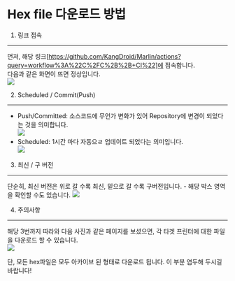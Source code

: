 Hex file 다운로드 방법
===================

1. 링크 접속
-----------
먼저, 해당 링크[https://github.com/KangDroid/Marlin/actions?query=workflow%3A%22C%2FC%2B%2B+CI%22]에 접속합니다.<br>
다음과 같은 화면이 뜨면 정상입니다.<br>
![](https://i.imgur.com/jPA436f.png)

2. Scheduled / Commit(Push)
---------------
- Push/Committed: 소스코드에 무언가 변화가 있어 Repository에 변경이 되었다는 것을 의미합니다. <br>
![](https://i.imgur.com/zADf8YN.png)
- Scheduled: 1시간 마다 자동으ㄹ 업데이트 되었다는 의미입니다. <br>
![](https://i.imgur.com/mka1cz1.png)

3. 최신 / 구 버전
---------------
단순히, 최신 버전은 위로 갈 수록 최신, 밑으로 갈 수록 구버전입니다. - 해당 박스 영역을 확인할 수도 있습니다.
![](https://i.imgur.com/2wMJ5ce.png)

4. 주의사항
---------
해당 3번까지 따라와 다음 사진과 같은 페이지를 보셨으면, 각 타겟 프린터에 대한 파일을 다운로드 할 수 있습니다.<br>
![](https://i.imgur.com/OxE0jwN.png)

단, 모든 hex파일은 모두 아카이브 된 형태로 다운로드 됩니다. 이 부분 염두해 두시길 바랍니다!
